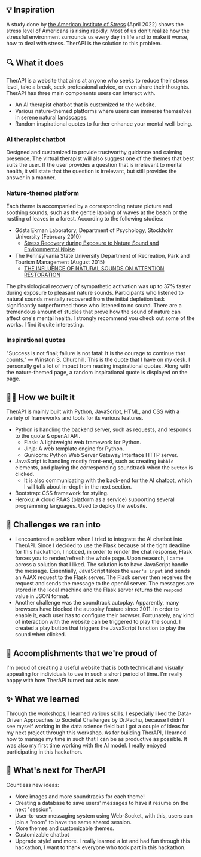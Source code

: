 ## 💡 Inspiration
A study done by [the American Institute of Stress](https://www.stress.org/stress-level-of-americans-is-rising-rapidly-in-2022-new-study-finds) (April 2022) shows 
the stress level of Americans is rising rapidly. Most of us don't realize how the stressful environment surrounds us every day in life and to make it worse, how to deal with stress.
TherAPI is the solution to this problem.

## 🔍 What it does
TherAPI is a website that aims at anyone who seeks to reduce their stress level, take a break, seek professional advice, or even share their thoughts.
TherAPI has three main components users can interact with.
- An AI therapist chatbot that is customized to the website.
- Various nature-themed platforms where users can immerse themselves in serene natural landscapes.
- Random inspirational quotes to further enhance your mental well-being.

### AI therapist chatbot
Designed and customized to provide trustworthy guidance and calming presence. The virtual therapist will also suggest one of the themes that best suits
the user. If the user provides a question that is irrelevant to mental health, it will state that the question is irrelevant, but still provides the answer in a manner.

### Nature-themed platform
Each theme is accompanied by a corresponding nature picture and soothing sounds, such as the gentle lapping of waves at the beach or the rustling of leaves in a forest.
According to the following studies:
- Gösta Ekman Laboratory, Department of Psychology, Stockholm University (February 2010)
  - [Stress Recovery during Exposure to Nature Sound and Environmental Noise](https://www.mdpi.com/1660-4601/7/3/1036)
- The Pennsylvania State University Department of Recreation, Park and Tourism Management (August 2015)
  - [THE INFLUENCE OF NATURAL SOUNDS ON ATTENTION RESTORATION](https://d1wqtxts1xzle7.cloudfront.net/78029856/4bc5f8ed3ce4c3355bb1af4bf556797ad22d-libre.pdf?1641312726=&response-content-disposition=inline%3B+filename%3DThe_Influence_of_Natural_Sounds_on_Atten.pdf&Expires=1691210850&Signature=LSmYPxxxx72CMQp8elsINIX5XqBJjmGGY~9BwkPX01rJT0obhLspnhKT18uSrt9nXThZwaijDnYLQTJQkTlxU62mbIaq1TfX9PeoG~JmRQgIQfx-YApw1gjLeqXj1t9FGfrcNG20VYFYx9I9ED4kVeOdLXpg3oZ07uLYTUvuQiSAo2hDbTKSnGEYloEjzNExlqg-rhLgc09RO2XldvKyGy2vVr-MtVLEvBeI~-1-2CE3gofyzK4wGgNlAfn76tvGFP3D8iF2SPmOPW1Y54BxfNXNr4iv55vzHVLsAvv0fLBQGuJ~eB5eYPwwOguOd0MTihSzQlFkc~TB4LGvXTlnEw__&Key-Pair-Id=APKAJLOHF5GGSLRBV4ZA)

The physiological recovery of sympathetic activation was up to 37% faster during exposure to pleasant nature sounds. 
Participants who listened to natural sounds mentally recovered from the initial depletion task significantly outperformed those who listened to no sound.
There are a tremendous amount of studies that prove how the sound of nature can affect one's mental health. I strongly recommend you check out some of the works. I find it quite interesting.

### Inspirational quotes
"Success is not final; failure is not fatal: It is the courage to continue that counts." — Winston S. Churchill. 
This is the quote that I have on my desk. I personally get a lot of impact from reading inspirational quotes. Along with the nature-themed page, a random inspirational quote is displayed on the page.

## 👨‍💻 How we built it
TherAPI is mainly built with Python, JavaScript, HTML, and CSS with a variety of frameworks and tools for its various features.

- Python is handling the backend server, such as requests, and responds to the quote & openAI API. 
  - Flask: A lightweight web framework for Python.
  - Jinja: A web template engine for Python.
  - Gunicorn: Python Web Server Gateway Interface HTTP server.
- JavaScript is handling mostly front-end, such as creating `bubble` elements, and playing the corresponding soundtrack when the `button` is clicked.
  - It is also communicating with the back-end for the AI chatbot, which I will talk about in-depth in the next section.
- Bootstrap: CSS framework for styling.
- Heroku: A cloud PAAS (platform as a service) supporting several programming languages. Used to deploy the website.

## 🌊 Challenges we ran into
- I encountered a problem when I tried to integrate the AI chatbot into TherAPI. Since I decided to use the Flask because of the tight deadline for this hackathon, I noticed, in order to
render the chat response, Flask forces you to render/refresh the whole page. Upon research, I came across a solution that I liked. The solution is to have JavaScript handle the message.
Essentially, JavaScript takes the `user's input` and sends an AJAX request to the Flask server. The Flask server then receives the request and sends the message to the openAI server. 
The messages are stored in the local machine and the Flask server returns the `respond` value in JSON format.
- Another challenge was the soundtrack autoplay. Apparently, many browsers have blocked the autoplay feature since 2011. In order to enable it, each user has to configure their browser. Fortunately, any kind of interaction with the
website can be triggered to play the sound. I created a play button that triggers the JavaScript function to play the sound when clicked.

## 🚀 Accomplishments that we're proud of
I'm proud of creating a useful website that is both technical and visually appealing for individuals to use in such a short period of time. I'm really happy with how TherAPI turned out as is now.

## ✨ What we learned
Through the workshops, I learned various skills. I especially liked the Data-Driven Approaches to Societal Challenges by Dr.Padhu, because I didn't see myself working in the data science field but I got a couple of ideas for my next project
through this workshop. As for building TherAPI, I learned how to manage my time in such that I can be as productive as possible. It was also my first time working with the AI model. I really enjoyed participating in this hackathon.

## 📌 What's next for TherAPI
Countless new ideas:
- More images and more soundtracks for each theme!
- Creating a database to save users' messages to have it resume on the next "session".
- User-to-user messaging system using Web-Socket, with this, users can join a "room" to have the same shared session.
- More themes and customizable themes.
- Customizable chatbot
- Upgrade style!
and more. I really learned a lot and had fun through this hackathon, I want to thank everyone who took part in this hackathon.
